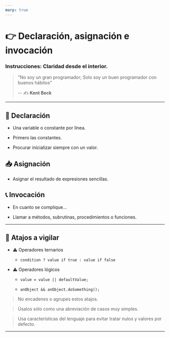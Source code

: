 ```yaml
---
marp: true
---
```


# 👉 Declaración, asignación e invocación

### Instrucciones: Claridad desde el interior.

> "No soy un gran programador; Solo soy un buen programador con buenos hábitos"
>
> -- ✍️ **Kent Beck**

---

## 👶 Declaración

- Una variable o constante por línea.

- Primero las constantes.

- Procurar inicializar siempre con un valor.

## 📥 Asignación

- Asignar el resultado de expresiones sencillas.

## 📞 Invocación

- En cuanto se complique...

- Llamar a métodos, subrutinas, procedimientos o funciones.

---

## 👮 Atajos a vigilar

- ⚠️ Operadores ternarios

    - `condition ? value if true : value if false`

- ⚠️ Operadores lógicos

    - `value = value || defaultValue;`

    - `anObject && anObject.doSomething();`

> No encadenes o agrupes estos atajos.

> Úsalos sólo como una abreviación de casos muy simples.

> Usa características del lenguaje para evitar tratar nulos y valores por defecto.

---
<!--
## 📝 Laboratorio

https://github.com/LabsAdemy/CleanCodeLab/tree/FUNCTION/src/examples/1-instructions

> "La verdad sólo se encuentra en un lugar: el código"
>
> -- ✍️ **Robert C. Martin** -->
